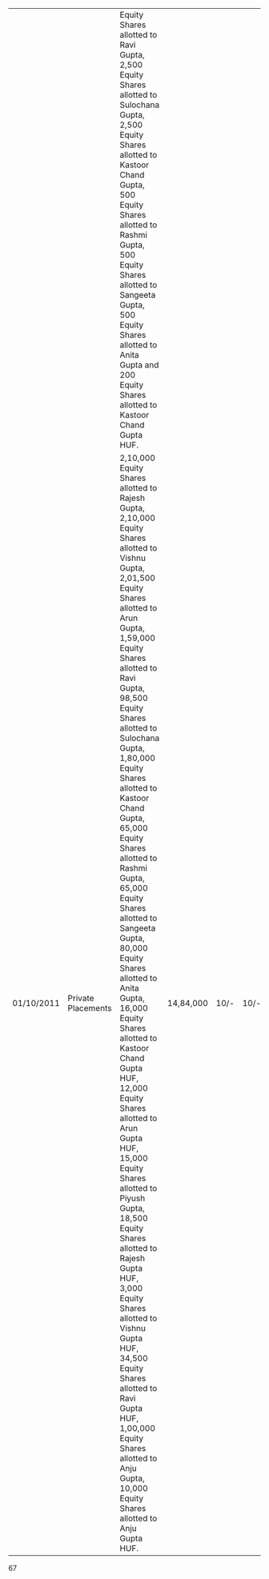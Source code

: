 <table><tr><td></td><td></td><td>Equity Shares allotted to Ravi Gupta, 2,500 Equity Shares allotted to Sulochana Gupta, 2,500 Equity Shares allotted to Kastoor Chand Gupta, 500 Equity Shares allotted to Rashmi Gupta, 500 Equity Shares allotted to Sangeeta Gupta, 500 Equity Shares allotted to Anita Gupta and 200 Equity Shares allotted to Kastoor Chand Gupta HUF.</td><td></td><td></td><td></td><td></td><td></td></tr><tr><td>01/10/2011</td><td>Private Placements</td><td>2,10,000 Equity Shares allotted to Rajesh Gupta, 2,10,000 Equity Shares allotted to Vishnu Gupta, 2,01,500 Equity Shares allotted to Arun Gupta, 1,59,000 Equity Shares allotted to Ravi Gupta, 98,500 Equity Shares allotted to Sulochana Gupta, 1,80,000 Equity Shares allotted to Kastoor Chand Gupta, 65,000 Equity Shares allotted to Rashmi Gupta, 65,000 Equity Shares allotted to Sangeeta Gupta, 80,000 Equity Shares allotted to Anita Gupta, 16,000 Equity Shares allotted to Kastoor Chand Gupta HUF, 12,000 Equity Shares allotted to Arun Gupta HUF, 15,000 Equity Shares allotted to Piyush Gupta, 18,500 Equity Shares allotted to Rajesh Gupta HUF, 3,000 Equity Shares allotted to Vishnu Gupta HUF, 34,500 Equity Shares allotted to Ravi Gupta HUF, 1,00,000 Equity Shares allotted to Anju Gupta, 10,000 Equity Shares allotted to Anju Gupta HUF.</td><td>14,84,000</td><td>10/-</td><td>10/-</td><td>Cash</td><td>15,00,000</td></tr></table>

67